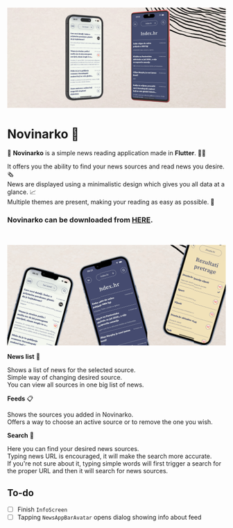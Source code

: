 ![Header](https://raw.githubusercontent.com/jokilic/novinarko/main/screenshots/header-wide.png)

# Novinarko 📰

📰 **Novinarko** is a simple news reading application made in **Flutter**. 👨‍💻

It offers you the ability to find your news sources and read news you desire. 🗞️\
News are displayed using a minimalistic design which gives you all data at a glance. 📈\
Multiple themes are present, making your reading as easy as possible. 🌚

### Novinarko can be downloaded from [HERE](https://play.google.com/store/apps/details?id=com.josipkilic.novinarko).
&nbsp;

![Multi](https://raw.githubusercontent.com/jokilic/novinarko/main/screenshots/multi.png)

**News list** 📰

Shows a list of news for the selected source.\
Simple way of changing desired source.\
You can view all sources in one big list of news.

**Feeds** 📋

Shows the sources you added in Novinarko.\
Offers a way to choose an active source or to remove the one you wish.

**Search** 🔎

Here you can find your desired news sources.\
Typing news URL is encouraged, it will make the search more accurate.\
If you're not sure about it, typing simple words will first trigger a search for the proper URL and then it will search for news sources.

## To-do

- [ ] Finish `InfoScreen`
- [ ] Tapping `NewsAppBarAvatar` opens dialog showing info about feed
